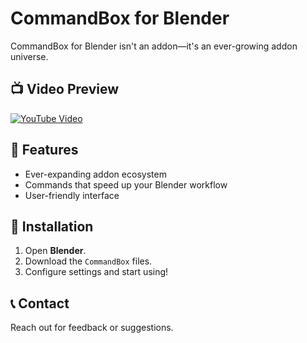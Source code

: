 # CommandBox for Blender

CommandBox for Blender isn't an addon—it's an ever-growing addon universe.

## 📺 Video Preview
[![YouTube Video](https://img.youtube.com/vi/j2pU3Xq8GsU/0.jpg)](https://www.youtube.com/watch?v=j2pU3Xq8GsU)

## 📌 Features
- Ever-expanding addon ecosystem
- Commands that speed up your Blender workflow
- User-friendly interface

## 🚀 Installation
1. Open **Blender**.
2. Download the `CommandBox` files.
3. Configure settings and start using!

## 📞 Contact
Reach out for feedback or suggestions.

